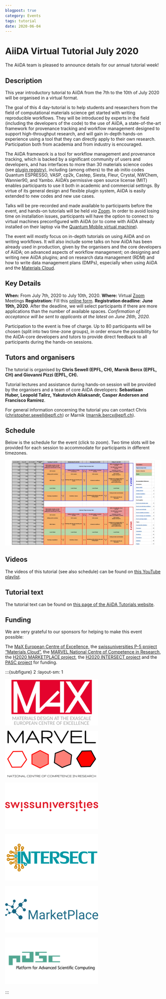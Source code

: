 ```yaml
---
blogpost: true
category: Events
tags: tutorial
date: 2020-06-04
---
```


# AiiDA Virtual Tutorial July 2020

The AiiDA team is pleased to announce details for our annual tutorial week!

## Description

This year introductory tutorial to AiiDA from the 7th to the 10th of July 2020 will be organised in a virtual format.

The goal of this 4 day-tutorial is to help students and researchers from the field of computational materials science get started with writing reproducible workflows. They will be introduced by experts in the field (including the developers of the code) to the use of AiiDA, a state-of-the-art framework for provenance tracking and workflow management designed to support high-throughput research, and will gain in-depth hands-on experience using a tool that they can directly apply to their own research. Participation both from academia and from industry is encouraged.

The AiiDA framework is a tool for workflow management and provenance tracking, which is backed by a significant community of users and developers, and has interfaces to more than 30 materials science codes (see [plugin registry](http://aiidateam.github.io/aiida-registry)), including (among others) to the ab initio codes Quantum ESPRESSO, VASP, cp2k, Castep, Siesta, Fleur, Crystal, NWChem, Wannier90, and Yambo. AiiDA’s permissive open source license (MIT) enables participants to use it both in academic and commercial settings. By virtue of its general design and flexible plugin system, AiiDA is easily extended to new codes and new use cases.

Talks will be pre-recorded and made available to participants before the event, and hands-on tutorials will be held _via_ [Zoom](https://zoom.us). In order to avoid losing time on installation issues, participants will have the option to connect to virtual machines preconfigured with AiiDA (or to come with AiiDA already installed on their laptop via the [Quantum Mobile virtual machine](https://www.materialscloud.org/work/quantum-mobile)).

The event will mostly focus on in-depth tutorials on using AiiDA and on writing workflows. It will also include some talks on how AiiDA has been already used in production, given by the organisers and the core developers of AiiDA; on advanced aspects of workflow management; on designing and writing new AiiDA plugins; and on research data management (RDM) and how to write data management plans (DMPs), especially when using AiiDA and the [Materials Cloud](https://www.materialscloud.org).

## Key Details

**When:** From July 7th, 2020 to July 10th, 2020.
**Where:** Virtual [Zoom](https://zoom.us) Meetings
**Registration:** Fill this [online form](https://forms.gle/VwagYgWceJA5Yo9w7).
**Registration deadline**: **June 19th, 2020**.
After the deadline, we will select participants if there are more applications than the number of available spaces.
_Confirmation of acceptance will be sent to applicants at the latest on June 26th, 2020._

Participation to the event is free of charge. Up to 80 participants will be chosen (split into two time-zone groups), in order ensure the possibility for the AiiDA-core developers and tutors to provide direct feedback to all participants during the hands-on sessions.

## Tutors and organisers

The tutorial is organised by **Chris Sewell (EPFL, CH),** **Marnik Bercx (EPFL, CH) and Giovanni Pizzi (EPFL, CH).**

Tutorial lectures and assistance during hands-on session will be provided by the organisers and a team of core AiiDA developers: **Sebastiaan Huber, Leopold Talirz, Yakutovich Aliaksandr, Casper Andersen and Francisco Ramirez**.

For general information concerning the tutorial you can contact Chris (christopher.sewell@epfl.ch) or Marnik (marnik.bercx@epfl.ch).

## Schedule

Below is the schedule for the event (click to zoom). Two time slots will be provided for each session to accommodate for participants in different timezones.

![schedule](../pics/2020-tutorial-schedule.jpg)

## Videos

The videos of this tutorial (see also schedule) can be found on [this YouTube playlist](https://www.youtube.com/playlist?list=PL19kfLn4sO_-e_A9lVYb_NBNcwoVvUP6V).

## Tutorial text

The tutorial text can be found on [this page of the AiiDA Tutorials website](https://aiida-tutorials.readthedocs.io/en/latest/pages/2020_Intro_Week/index.html#intro-week-homepage).

## Funding

We are very grateful to our sponsors for helping to make this event possible:

The [MaX European Centre of Excellence,](http://www.max-centre.eu/) the [swissuniversities P-5 project “Materials Cloud”](https://www.materialscloud.org/swissuniversities), the [MARVEL National Centre of Competence in Research](http://nccr-marvel.ch/), the [H2020 MARKETPLACE project](https://www.the-marketplace-project.eu/), the [H2020 INTERSECT project](http://intersect-project.eu/) and the [PASC project](https://www.pasc-ch.org/) for funding.

:::{subfigure} 2
:layout-sm: 1

![](../../pics/sponsors/max-logo-300x150.png)

![](../../pics/sponsors/marvel-logo-300x150.png)

![](../../pics/sponsors/swissuniversities-logo-300x150.png)

![](../../pics/sponsors/intersect-logo-300x150.png)

![](../../pics/sponsors/marketplace-logo-300x150.png)

![](../../pics/sponsors/pasc-logo-300x150.png)

:::
